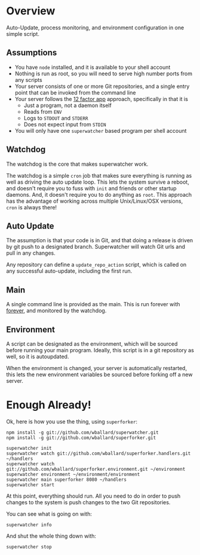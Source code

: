 # Overview #

Auto-Update, process monitoring, and environment configuration in one
simple script.

## Assumptions ##

* You have `node` installed, and it is available to your shell account
* Nothing is run as root, so you will need to serve high number ports
from any scripts
* Your server consists of one or more Git repositories, and a single
entry point that can be invoked from the command line
* Your server follows the [12 factor app](http://www.12factor.net)
approach, specifically in that it is
  * Just a program, not a daemon itself
  * Reads from `ENV`
  * Logs to `STDOUT` and `STDERR`
  * Does not expect input from `STDIN`
* You will only have one `superwatcher` based program per shell account

## Watchdog ##

The watchdog is the core that makes superwatcher work.

The watchdog is a simple `cron` job that makes sure everything is running
as well as driving the auto update loop. This lets the system survive a
reboot, and doesn't require you to fuss with `init` and friends or other startup
daemons. And, it doesn't require you to do anything as `root`. This
approach has the advantage of working across multiple Unix/Linux/OSX
versions, `cron` is always there!

## Auto Update ##

The assumption is that your code is in Git, and that doing a release is
driven by git push to a designated branch. Superwatcher will watch Git
urls and pull in any changes.

Any repository can define a `update_repo_action` script, which is called
on any successful auto-update, including the first run.

## Main ##

A single command line is provided as the main. This is run forever with
[forever](https://github.com/nodejitsu/forever), and monitored by the
watchdog.

## Environment ##

A script can be designated as the environment, which will be sourced
before running your main program. Ideally, this script is in a git
repository as well, so it is autoupdated.

When the environment is changed, your server is automatically restarted,
this lets the new environment variables be sourced before forking off a
new server.

# Enough Already! #

Ok, here is how you use the thing, using `superforker`:

```
npm install -g git://github.com/wballard/superwatcher.git 
npm install -g git://github.com/wballard/superforker.git 

superwatcher init
superwatcher watch git://github.com/wballard/superforker.handlers.git ~/handlers
superwatcher watch git://github.com/wballard/superforker.environment.git ~/environment
superwatcher environment ~/environment/environment
superwatcher main superforker 8080 ~/handlers
superwatcher start

```

At this point, everything should run. All you need to do in order to
push changes to the system is push changes to the two Git repositories.

You can see what is going on with:

```
superwatcher info
```

And shut the whole thing down with:

```
superwatcher stop
```

